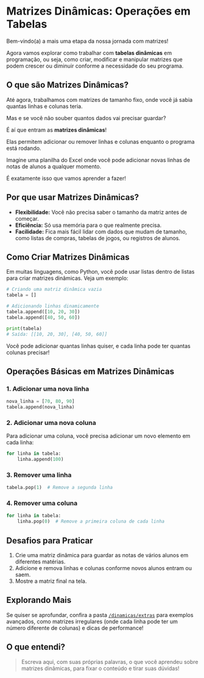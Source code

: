 # Matrizes Dinâmicas: Operações em Tabelas

Bem-vindo(a) a mais uma etapa da nossa jornada com matrizes!

Agora vamos explorar como trabalhar com **tabelas dinâmicas** em programação, ou seja, como criar, modificar e manipular matrizes que podem crescer ou diminuir conforme a necessidade do seu programa.

## O que são Matrizes Dinâmicas?

Até agora, trabalhamos com matrizes de tamanho fixo, onde você já sabia quantas linhas e colunas teria.

Mas e se você não souber quantos dados vai precisar guardar?

É aí que entram as **matrizes dinâmicas**!

Elas permitem adicionar ou remover linhas e colunas enquanto o programa está rodando.

Imagine uma planilha do Excel onde você pode adicionar novas linhas de notas de alunos a qualquer momento.

É exatamente isso que vamos aprender a fazer!

## Por que usar Matrizes Dinâmicas?

- **Flexibilidade:** Você não precisa saber o tamanho da matriz antes de começar.
- **Eficiência:** Só usa memória para o que realmente precisa.
- **Facilidade:** Fica mais fácil lidar com dados que mudam de tamanho, como listas de compras, tabelas de jogos, ou registros de alunos.

## Como Criar Matrizes Dinâmicas

Em muitas linguagens, como Python, você pode usar listas dentro de listas para criar matrizes dinâmicas. Veja um exemplo:

```python
# Criando uma matriz dinâmica vazia
tabela = []

# Adicionando linhas dinamicamente
tabela.append([10, 20, 30])
tabela.append([40, 50, 60])

print(tabela)
# Saída: [[10, 20, 30], [40, 50, 60]]
```

Você pode adicionar quantas linhas quiser, e cada linha pode ter quantas colunas precisar!

## Operações Básicas em Matrizes Dinâmicas

### 1. Adicionar uma nova linha

```python
nova_linha = [70, 80, 90]
tabela.append(nova_linha)
```

### 2. Adicionar uma nova coluna

Para adicionar uma coluna, você precisa adicionar um novo elemento em cada linha:

```python
for linha in tabela:
    linha.append(100)
```

### 3. Remover uma linha

```python
tabela.pop(1)  # Remove a segunda linha
```

### 4. Remover uma coluna

```python
for linha in tabela:
    linha.pop(0)  # Remove a primeira coluna de cada linha
```

## Desafios para Praticar

1. Crie uma matriz dinâmica para guardar as notas de vários alunos em diferentes matérias.
2. Adicione e remova linhas e colunas conforme novos alunos entram ou saem.
3. Mostre a matriz final na tela.

## Explorando Mais

Se quiser se aprofundar, confira a pasta [`/dinamicas/extras`](./extras/README.md) para exemplos avançados, como matrizes irregulares (onde cada linha pode ter um número diferente de colunas) e dicas de performance!

## O que entendi?

> Escreva aqui, com suas próprias palavras, o que você aprendeu sobre matrizes dinâmicas, para fixar o conteúdo e tirar suas dúvidas!
